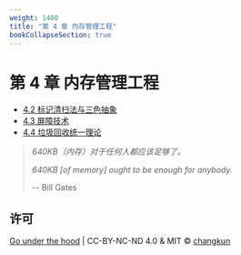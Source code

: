 ```yaml
---
weight: 1400
title: "第 4 章 内存管理工程"
bookCollapseSection: true
---
```


# 第 4 章 内存管理工程

<!-- - [4.1 内存分配器](./alloc.md) -->
- [4.2 标记清扫法与三色抽象](./cms.md)
- [4.3 屏障技术](./barrier.md)
- [4.4 垃圾回收统一理论](./unifiedgc.md)

> _640KB（内存）对于任何人都应该足够了。_
> 
> _640KB [of memory] ought to be enough for anybody._
>
> -- Bill Gates

## 许可

[Go under the hood](https://github.com/changkun/go-under-the-hood) | CC-BY-NC-ND 4.0 & MIT &copy; [changkun](https://changkun.de)
